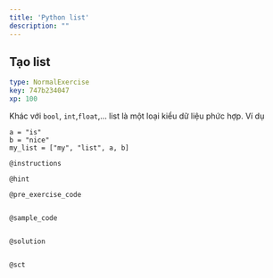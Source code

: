 ```yaml
---
title: 'Python list'
description: ""
---
```


## Tạo list

```yaml
type: NormalExercise
key: 747b234047
xp: 100
```

Khác với `bool`, `int`,`float`,... list là một loại kiểu dữ liệu phức hợp. Ví dụ
```
a = "is"
b = "nice"
my_list = ["my", "list", a, b]
```

`@instructions`


`@hint`


`@pre_exercise_code`

```{python}

```


`@sample_code`

```{python}

```


`@solution`

```{python}

```


`@sct`

```{python}

```
